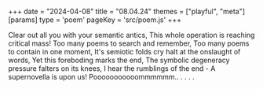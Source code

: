 +++
date = "2024-04-08"
title = "08.04.24"
themes = ["playful", "meta"]
[params]
  type = 'poem'
  pageKey = 'src/poem.js'
+++

Clear out all you with your semantic antics,
This whole operation is reaching critical mass!
Too many poems to search and remember,
Too many poems to contain in one moment,
It's semiotic folds cry halt at the onslaught of words,
Yet this foreboding marks the end,
The symbolic degeneracy pressure falters on its knees,
I hear the rumblings of the end -
A supernovella is upon us!
Pooooooooooommmmmm.. .  .   .   .
